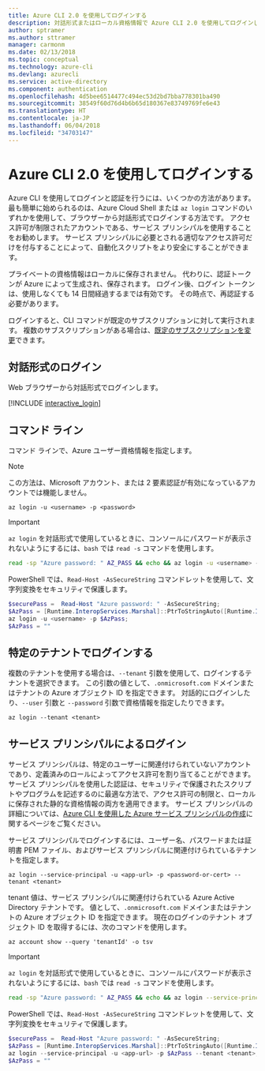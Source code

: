 ```yaml
---
title: Azure CLI 2.0 を使用してログインする
description: 対話形式またはローカル資格情報で Azure CLI 2.0 を使用してログインします
author: sptramer
ms.author: sttramer
manager: carmonm
ms.date: 02/13/2018
ms.topic: conceptual
ms.technology: azure-cli
ms.devlang: azurecli
ms.service: active-directory
ms.component: authentication
ms.openlocfilehash: 4d5bee6514477c494ec53d2bd7bba778301ba490
ms.sourcegitcommit: 38549f60d76d4b6b65d180367e83749769fe6e43
ms.translationtype: HT
ms.contentlocale: ja-JP
ms.lasthandoff: 06/04/2018
ms.locfileid: "34703147"
---
```

# <a name="log-in-with-azure-cli-20"></a>Azure CLI 2.0 を使用してログインする

Azure CLI を使用してログインと認証を行うには、いくつかの方法があります。 最も簡単に始められるのは、Azure Cloud Shell または `az login` コマンドのいずれかを使用して、ブラウザーから対話形式でログインする方法です。
アクセス許可が制限されたアカウントである、サービス プリンシパルを使用することをお勧めします。 サービス プリンシパルに必要とされる適切なアクセス許可だけを付与することによって、自動化スクリプトをより安全にすることができます。

プライベートの資格情報はローカルに保存されません。 代わりに、認証トークンが Azure によって生成され、保存されます。 ログイン後、ログイン トークンは、使用しなくても 14 日間経過するまでは有効です。 その時点で、再認証する必要があります。

ログインすると、CLI コマンドが既定のサブスクリプションに対して実行されます。 複数のサブスクリプションがある場合は、[既定のサブスクリプションを変更](manage-azure-subscriptions-azure-cli.md)できます。

## <a name="interactive-log-in"></a>対話形式のログイン

Web ブラウザーから対話形式でログインします。

[!INCLUDE [interactive_login](includes/interactive-login.md)]

## <a name="command-line"></a>コマンド ライン

コマンド ラインで、Azure ユーザー資格情報を指定します。

> [!Note]
> この方法は、Microsoft アカウント、または 2 要素認証が有効になっているアカウントでは機能しません。

```azurecli
az login -u <username> -p <password>
```

> [!IMPORTANT]
> `az login` を対話形式で使用しているときに、コンソールにパスワードが表示されないようにするには、`bash` では `read -s` コマンドを使用します。
> 
> ```bash
> read -sp "Azure password: " AZ_PASS && echo && az login -u <username> -p $AZ_PASS
> ```
>
> PowerShell では、`Read-Host -AsSecureString` コマンドレットを使用して、文字列変換をセキュリティで保護します。
> 
> ```powershell
> $securePass =  Read-Host "Azure password: " -AsSecureString;
> $AzPass = [Runtime.InteropServices.Marshal]::PtrToStringAuto([Runtime.InteropServices.Marshal]::SecureStringToBSTR($securePass));
> az login -u <username> -p $AzPass;
> $AzPass = ""
> ```

## <a name="log-in-with-a-specific-tenant"></a>特定のテナントでログインする

複数のテナントを使用する場合は、`--tenant` 引数を使用して、ログインするテナントを選択できます。 この引数の値として、`.onmicrosoft.com` ドメインまたはテナントの Azure オブジェクト ID を指定できます。 対話的にログインしたり、`--user` 引数と `--password` 引数で資格情報を指定したりできます。 

```azurecli
az login --tenant <tenant>
```

## <a name="log-in-with-a-service-principal"></a>サービス プリンシパルによるログイン

サービス プリンシパルは、特定のユーザーに関連付けられていないアカウントであり、定義済みのロールによってアクセス許可を割り当てることができます。 サービス プリンシパルを使用した認証は、セキュリティで保護されたスクリプトやプログラムを記述するのに最適な方法で、アクセス許可の制限と、ローカルに保存された静的な資格情報の両方を適用できます。 サービス プリンシパルの詳細については、[Azure CLI を使用した Azure サービス プリンシパルの作成](create-an-azure-service-principal-azure-cli.md)に関するページをご覧ください。

サービス プリンシパルでログインするには、ユーザー名、パスワードまたは証明書 PEM ファイル、およびサービス プリンシパルに関連付けられているテナントを指定します。

```azurecli
az login --service-principal -u <app-url> -p <password-or-cert> --tenant <tenant>
```

tenant 値は、サービス プリンシパルに関連付けられている Azure Active Directory テナントです。 値として、`.onmicrosoft.com` ドメインまたはテナントの Azure オブジェクト ID を指定できます。
現在のログインのテナント オブジェクト ID を取得するには、次のコマンドを使用します。

```azurecli-interactive
az account show --query 'tenantId' -o tsv
```

> [!IMPORTANT]
> `az login` を対話形式で使用しているときに、コンソールにパスワードが表示されないようにするには、`bash` では `read -s` コマンドを使用します。
> 
> ```bash
> read -sp "Azure password: " AZ_PASS && echo && az login --service-principal -u <app-url> -p $AZ_PASS --tenant <tenant>
> ```
>
> PowerShell では、`Read-Host -AsSecureString` コマンドレットを使用して、文字列変換をセキュリティで保護します。
> 
> ```powershell
> $securePass =  Read-Host "Azure password: " -AsSecureString;
> $AzPass = [Runtime.InteropServices.Marshal]::PtrToStringAuto([Runtime.InteropServices.Marshal]::SecureStringToBSTR($securePass));
> az login --service-principal -u <app-url> -p $AzPass --tenant <tenant>;
> $AzPass = ""
> ```

